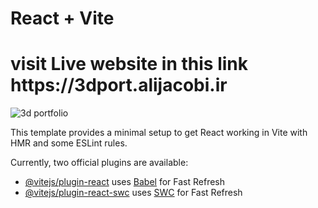 # React + Vite
<h1>visit Live website in this link  https://3dport.alijacobi.ir  </h1>

![3d portfolio](https://github.com/ashkanjaycob/3DPortfolio/assets/111354885/eb773336-4216-486c-b789-86b7e9f69bdd)


This template provides a minimal setup to get React working in Vite with HMR and some ESLint rules.

Currently, two official plugins are available:

- [@vitejs/plugin-react](https://github.com/vitejs/vite-plugin-react/blob/main/packages/plugin-react/README.md) uses [Babel](https://babeljs.io/) for Fast Refresh
- [@vitejs/plugin-react-swc](https://github.com/vitejs/vite-plugin-react-swc) uses [SWC](https://swc.rs/) for Fast Refresh
